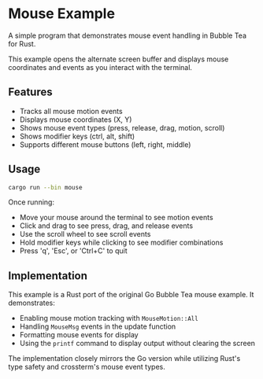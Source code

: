 # Mouse Example

A simple program that demonstrates mouse event handling in Bubble Tea for Rust.

This example opens the alternate screen buffer and displays mouse coordinates and events as you interact with the terminal.

## Features

- Tracks all mouse motion events
- Displays mouse coordinates (X, Y)
- Shows mouse event types (press, release, drag, motion, scroll)
- Shows modifier keys (ctrl, alt, shift)
- Supports different mouse buttons (left, right, middle)

## Usage

```bash
cargo run --bin mouse
```

Once running:
- Move your mouse around the terminal to see motion events
- Click and drag to see press, drag, and release events
- Use the scroll wheel to see scroll events
- Hold modifier keys while clicking to see modifier combinations
- Press 'q', 'Esc', or 'Ctrl+C' to quit

## Implementation

This example is a Rust port of the original Go Bubble Tea mouse example. It demonstrates:

- Enabling mouse motion tracking with `MouseMotion::All`
- Handling `MouseMsg` events in the update function
- Formatting mouse events for display
- Using the `printf` command to display output without clearing the screen

The implementation closely mirrors the Go version while utilizing Rust's type safety and crossterm's mouse event types.